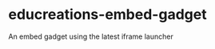 educreations-embed-gadget
=========================

An embed gadget using the latest iframe launcher
